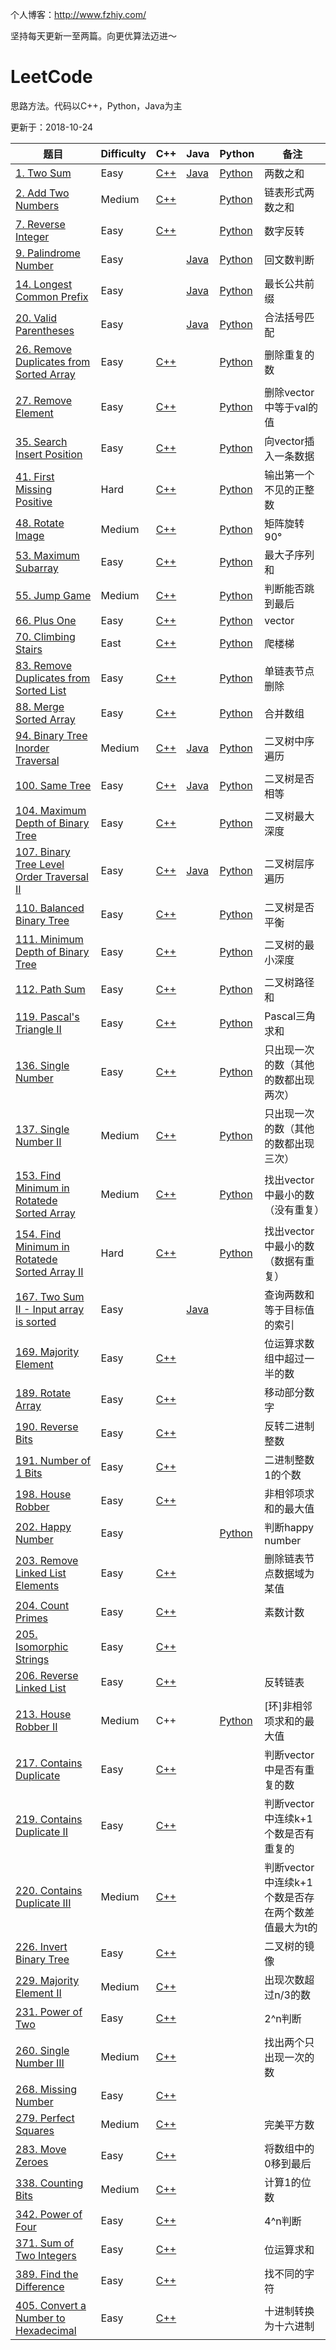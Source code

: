 个人博客：http://www.fzhiy.com/

坚持每天更新一至两篇。向更优算法迈进～

# LeetCode
思路方法。代码以C++，Python，Java为主

更新于：2018-10-24

| 题目                                                         | Difficulty | C++                                                          | Java                                                         | Python                                                       | 备注                                               |
| ------------------------------------------------------------ | ---------- | ------------------------------------------------------------ | ------------------------------------------------------------ | ------------------------------------------------------------ | -------------------------------------------------- |
| [1. Two Sum](https://leetcode.com/problems/two-sum/description/) | Easy       | [C++](https://github.com/fengzhiyugithub/LeetCode/blob/master/Directory/1.%20Two%20Sum/Solution.cpp) | [Java](https://github.com/fengzhiyugithub/LeetCode/blob/master/Directory/1.%20Two%20Sum/Solution.java) | [Python](https://github.com/fengzhiyugithub/LeetCode/blob/master/Directory/1.%20Two%20Sum/Solution.py) | 两数之和                                           |
| [2. Add Two   Numbers](https://leetcode.com/problems/add-two-numbers/description/) | Medium     | [C++](https://github.com/fengzhiyugithub/LeetCode/blob/master/Directory/2.%20Add%20Two%20Numbers/Solution.cpp) |                                                              | [Python](https://github.com/fengzhiyugithub/LeetCode/blob/master/Directory/2.%20Add%20Two%20Numbers/Solution.py) | 链表形式两数之和                                   |
| [7. Reverse   Integer](https://leetcode.com/problems/reverse-integer/description/) | Easy       | [C++](https://github.com/fengzhiyugithub/LeetCode/blob/master/Directory/7.%20Reverse%20Integer/Solution.cpp) |                                                              | [Python](https://github.com/fengzhiyugithub/LeetCode/blob/master/Directory/7.%20Reverse%20Integer/Solution.py) | 数字反转                                           |
| [9.   Palindrome Number](https://leetcode.com/problems/palindrome-number/description/) | Easy       |                                                              | [Java](https://github.com/fengzhiyugithub/LeetCode/blob/master/Directory/9.%20Palindrome%20Number/Solution.java) | [Python](https://github.com/fengzhiyugithub/LeetCode/blob/master/Directory/9.%20Palindrome%20Number/Solution.py) | 回文数判断                                         |
| [14.   Longest Common Prefix](https://leetcode.com/problems/longest-common-prefix/description/) | Easy       |                                                              | [Java](https://github.com/fengzhiyugithub/LeetCode/blob/master/Directory/14.%20Longest%20Common%20Prefix/Solution.java) | [Python](https://github.com/fengzhiyugithub/LeetCode/blob/master/Directory/14.%20Longest%20Common%20Prefix/Solution.py) | 最长公共前缀                                       |
| [20. Valid   Parentheses](https://leetcode.com/problems/valid-parentheses/description/) | Easy       |                                                              | [Java](https://github.com/fengzhiyugithub/LeetCode/blob/master/Directory/20.%20Valid%20Parentheses/Solution.java) | [Python](https://github.com/fengzhiyugithub/LeetCode/blob/master/Directory/20.%20Valid%20Parentheses/Solution.py) | 合法括号匹配                                       |
| [26. Remove Duplicates from Sorted Array](https://leetcode.com/problems/remove-duplicates-from-sorted-array/) | Easy       | [C++](https://github.com/fengzhiyugithub/LeetCode/blob/master/Directory/26.%20Remove%20Duplicates%20from%20Sorted%20Array/Solution.cpp) |                                                              | [Python](https://github.com/fengzhiyugithub/LeetCode/blob/master/Directory/26.%20Remove%20Duplicates%20from%20Sorted%20Array/Solution.py) | 删除重复的数                                       |
| [27. Remove   Element](https://leetcode.com/problems/remove-element/description/) | Easy       | [C++](https://github.com/fengzhiyugithub/LeetCode/blob/master/Directory/27.%20Remove%20Element/Solution.cpp) |                                                              | [Python](https://github.com/fengzhiyugithub/LeetCode/tree/master/Directory/27.%20Remove%20Element) | 删除vector中等于val的值                            |
| [35.   Search Insert Position](https://leetcode.com/problems/search-insert-position/description/) | Easy       | [C++](https://github.com/fengzhiyugithub/LeetCode/blob/master/Directory/35.%20Search%20Insert%20Position/Solution.cpp) |                                                              | [Python](https://github.com/fengzhiyugithub/LeetCode/blob/master/Directory/35.%20Search%20Insert%20Position/Solution.py) | 向vector插入一条数据                               |
| [41. First Missing Positive](https://leetcode.com/problems/first-missing-positive/description/) | Hard       | [C++](https://github.com/fengzhiyugithub/LeetCode/blob/master/Directory/41.%20First%20Missing%20Positive/Solution.cpp) |                                                              | [Python](https://github.com/fengzhiyugithub/LeetCode/blob/master/Directory/41.%20First%20Missing%20Positive/Solution.py) | 输出第一个不见的正整数                             |
| [48. Rotate Image](https://leetcode.com/problems/rotate-image/submissions/) | Medium     | [C++](https://github.com/fengzhiyugithub/LeetCode/blob/master/Directory/48.%20Rotate%20Image/Solution.cpp) |                                                              | [Python](https://github.com/fengzhiyugithub/LeetCode/blob/master/Directory/48.%20Rotate%20Image/Solution.py) | 矩阵旋转90°                                        |
| [53. Maximum Subarray](https://leetcode.com/problems/maximum-subarray/description/) | Easy       | [C++](https://github.com/fengzhiyugithub/LeetCode/blob/master/Directory/53.%20Maximum%20Subarray/Solution.cpp) |                                                              | [Python](https://github.com/fengzhiyugithub/LeetCode/blob/master/Directory/53.%20Maximum%20Subarray/Solution.py) | 最大子序列和                                       |
| [55. Jump Game](https://leetcode.com/problems/jump-game/)    | Medium     | [C++](https://github.com/fengzhiyugithub/LeetCode/blob/master/Directory/55.%20Jump%20Game/Solution.cpp) |                                                              | [Python](https://github.com/fengzhiyugithub/LeetCode/blob/master/Directory/55.%20Jump%20Game/Solution.py) | 判断能否跳到最后                                   |
| [66. Plus One](https://leetcode.com/problems/plus-one/description/) | Easy       | [C++](https://github.com/fengzhiyugithub/LeetCode/blob/master/Directory/66.%20Plus%20One/Solution.cpp) |                                                              | [Python](https://github.com/fengzhiyugithub/LeetCode/blob/master/Directory/66.%20Plus%20One/Solution.py) | vector                                             |
| [70. Climbing Stairs](https://leetcode.com/problems/climbing-stairs/description/) | East       | [C++](https://github.com/fengzhiyugithub/LeetCode/blob/master/Directory/70.%20Climbing%20Stairs/Solution.cpp) |                                                              | [Python](https://github.com/fengzhiyugithub/LeetCode/blob/master/Directory/70.%20Climbing%20Stairs/Solution.py) | 爬楼梯                                             |
| [83.   Remove Duplicates from Sorted List](https://leetcode.com/problems/remove-duplicates-from-sorted-list/description/) | Easy       | [C++](https://github.com/fengzhiyugithub/LeetCode/blob/master/Directory/83.%20Remove%20Duplicates%20from%20Sorted%20List/Solution.cpp) |                                                              | [Python](https://github.com/fengzhiyugithub/LeetCode/blob/master/Directory/83.%20Remove%20Duplicates%20from%20Sorted%20List/Solution.py) | 单链表节点删除                                     |
| [88. Merge Sorted Array](https://leetcode.com/problems/merge-sorted-array/) | Easy       | [C++](https://github.com/fengzhiyugithub/LeetCode/blob/master/Directory/88.%20Merge%20Sorted%20Array/Solution.cpp) |                                                              | [Python](https://github.com/fengzhiyugithub/LeetCode/blob/master/Directory/88.%20Merge%20Sorted%20Array/Solution.py) | 合并数组                                           |
| [94.   Binary Tree Inorder Traversal](https://leetcode.com/problems/binary-tree-inorder-traversal/description/) | Medium     | [C++](https://github.com/fengzhiyugithub/LeetCode/blob/master/Directory/94.%20Binary%20Tree%20Inorder%20Traversal/Solution.cpp) | [Java](https://github.com/fengzhiyugithub/LeetCode/blob/master/Directory/94.%20Binary%20Tree%20Inorder%20Traversal/Solution.java) | [Python](https://github.com/fengzhiyugithub/LeetCode/blob/master/Directory/94.%20Binary%20Tree%20Inorder%20Traversal/Solution.py) | 二叉树中序遍历                                     |
| [100. Same Tree](https://leetcode.com/problems/same-tree/description/) | Easy       | [C++](https://github.com/fengzhiyugithub/LeetCode/blob/master/Directory/100.%20Same%20Tree/Solution.cpp) | [Java](https://github.com/fengzhiyugithub/LeetCode/blob/master/Directory/100.%20Same%20Tree/Solution.java) | [Python](https://github.com/fengzhiyugithub/LeetCode/blob/master/Directory/100.%20Same%20Tree/Solution.py) | 二叉树是否相等                                     |
| [104.   Maximum Depth of Binary Tree](https://leetcode.com/problems/maximum-depth-of-binary-tree/description/) | Easy       | [C++](https://github.com/fengzhiyugithub/LeetCode/blob/master/Directory/104.%20Maximum%20Depth%20of%20Binary%20Tree/Solution.cpp) |                                                              | [Python](https://github.com/fengzhiyugithub/LeetCode/blob/master/Directory/104.%20Maximum%20Depth%20of%20Binary%20Tree/Solution.py) | 二叉树最大深度                                     |
| [107.   Binary Tree Level Order Traversal II](https://leetcode.com/problems/binary-tree-level-order-traversal-ii/description/) | Easy       | [C++](https://github.com/fengzhiyugithub/LeetCode/blob/master/Directory/107.%20Binary%20Tree%20Level%20Order%20Traversal%20II/Solution.cpp) | [Java](https://github.com/fengzhiyugithub/LeetCode/blob/master/Directory/107.%20Binary%20Tree%20Level%20Order%20Traversal%20II/Solution.java) | [Python](https://github.com/fengzhiyugithub/LeetCode/blob/master/Directory/107.%20Binary%20Tree%20Level%20Order%20Traversal%20II/Solution.py) | 二叉树层序遍历                                     |
| [110.   Balanced Binary Tree](https://leetcode.com/problems/balanced-binary-tree/description/) | Easy       | [C++](https://github.com/fengzhiyugithub/LeetCode/blob/master/Directory/110.%20Balanced%20Binary%20Tree/Solution.cpp) |                                                              | [Python](https://github.com/fengzhiyugithub/LeetCode/blob/master/Directory/110.%20Balanced%20Binary%20Tree/Solution.py) | 二叉树是否平衡                                     |
| [111. Minimum Depth of Binary Tree](https://leetcode.com/problems/minimum-depth-of-binary-tree/description/) | Easy       | [C++](https://github.com/fengzhiyugithub/LeetCode/blob/master/Directory/111.%20Minimum%20Depth%20of%20Binary%20Tree/Solution.cpp) |                                                              | [Python](https://github.com/fengzhiyugithub/LeetCode/blob/master/Directory/111.%20Minimum%20Depth%20of%20Binary%20Tree/Solution.py) | 二叉树的最小深度                                   |
| [112. Path Sum](https://leetcode.com/problems/path-sum/description/) | Easy       | [C++](https://github.com/fengzhiyugithub/LeetCode/blob/master/Directory/112.%20Path%20Sum/Solution.cpp) |                                                              | [Python](https://github.com/fengzhiyugithub/LeetCode/blob/master/Directory/112.%20Path%20Sum/Solution.py) | 二叉树路径和                                       |
| [119. Pascal's Triangle II](https://leetcode.com/problems/pascals-triangle-ii) | Easy       | [C++](https://github.com/fengzhiyugithub/LeetCode/blob/master/Directory/119.%20Pascal's%20Triangle%20II/Solution.cpp) |                                                              | [Python](https://github.com/fengzhiyugithub/LeetCode/blob/master/Directory/119.%20Pascal's%20Triangle%20II/Solution.py) | Pascal三角求和                                     |
| [136. Single Number](https://leetcode.com/problems/single-number/description/) | Easy       | [C++](https://github.com/fengzhiyugithub/LeetCode/blob/master/Directory/136.%20Single%20Number/Solution.cpp) |                                                              | [Python](https://github.com/fengzhiyugithub/LeetCode/blob/master/Directory/136.%20Single%20Number/Solution.py) | 只出现一次的数（其他的数都出现两次）               |
| [137. Single Number II](https://leetcode.com/problems/single-number-ii/description/) | Medium     | [C++](https://github.com/fengzhiyugithub/LeetCode/blob/master/Directory/137.%20Single%20Number%20II/Solution.cpp) |                                                              | [Python](https://github.com/fengzhiyugithub/LeetCode/blob/master/Directory/137.%20Single%20Number%20II/Solution.py) | 只出现一次的数（其他的数都出现三次）               |
| [153. Find Minimum in Rotatede Sorted Array](https://leetcode.com/problems/find-minimum-in-rotated-sorted-array/) | Medium     | [C++](https://github.com/fengzhiyugithub/LeetCode/blob/master/Directory/153.%20Find%20Minimum%20in%20Rotatede%20Sorted%20Array/Solution.cpp) |                                                              | [Python](https://github.com/fengzhiyugithub/LeetCode/blob/master/Directory/153.%20Find%20Minimum%20in%20Rotatede%20Sorted%20Array/Solution.py) | 找出vector中最小的数（没有重复）                   |
| [154. Find Minimum in Rotatede Sorted Array II](https://leetcode.com/problems/find-minimum-in-rotated-sorted-array-ii/) | Hard       | [C++](https://github.com/fengzhiyugithub/LeetCode/blob/master/Directory/154.%20Find%20Minimum%20in%20Rotatede%20Sorted%20Array%20II/Solution.cpp) |                                                              | [Python](https://github.com/fengzhiyugithub/LeetCode/blob/master/Directory/154.%20Find%20Minimum%20in%20Rotatede%20Sorted%20Array%20II/Solution.py) | 找出vector中最小的数（数据有重复）                 |
| [167.   Two Sum II - Input array is sorted](https://leetcode.com/problems/two-sum-ii-input-array-is-sorted/description/) | Easy       |                                                              | [Java](https://github.com/fengzhiyugithub/LeetCode/blob/master/Directory/167.%20Two%20Sum%20II%20-%20Input%20array%20is%20sorted/Solution.java) |                                                              | 查询两数和等于目标值的索引                         |
| [169. Majority Element](https://leetcode.com/problems/majority-element/description/) | Easy       | [C++](https://github.com/fengzhiyugithub/LeetCode/blob/master/Directory/169.%20Majority%20Element/Solution.cpp) |                                                              |                                                              | 位运算求数组中超过一半的数                         |
| [189. Rotate Array](https://leetcode.com/problems/rotate-array/description/) | Easy       | [C++](https://github.com/fengzhiyugithub/LeetCode/blob/master/Directory/189.%20Rotate%20Array/Solution.cpp) |                                                              |                                                              | 移动部分数字                                       |
| [190. Reverse Bits](https://leetcode.com/problems/reverse-bits/description/) | Easy       | [C++](https://github.com/fengzhiyugithub/LeetCode/blob/master/Directory/190.%20Reverse%20Bits/Solution.cpp) |                                                              |                                                              | 反转二进制整数                                     |
| [191. Number of 1 Bits](https://leetcode.com/problems/number-of-1-bits/description/) | Easy       | [C++](https://github.com/fengzhiyugithub/LeetCode/blob/master/Directory/191.%20Number%20of%201%20Bits/Solution.cpp) |                                                              |                                                              | 二进制整数1的个数                                  |
| [198. House Robber](https://leetcode.com/problems/house-robber/description/) | Easy       | [C++](https://github.com/fengzhiyugithub/LeetCode/blob/master/Directory/198.%20House%20Robber/Solution.cpp) |                                                              |                                                              | 非相邻项求和的最大值                               |
| [202. Happy Number](https://leetcode.com/problems/happy-number/description/) | Easy       |                                                              |                                                              | [Python](https://github.com/fengzhiyugithub/LeetCode/blob/master/Directory/202.%20Happy%20Number/Solution.py) | 判断happy number                                   |
| [203.   Remove Linked List Elements](https://leetcode.com/problems/remove-linked-list-elements/description/) | Easy       | [C++](https://github.com/fengzhiyugithub/LeetCode/blob/master/Directory/203.%20Remove%20Linked%20List%20Elements/Solution.cpp) |                                                              |                                                              | 删除链表节点数据域为某值                           |
| [204. Count Primes](https://leetcode.com/problems/count-primes/description/) | Easy       | [C++](https://github.com/fengzhiyugithub/LeetCode/blob/master/Directory/204.%20Count%20Primes/Solution.cpp) |                                                              |                                                              | 素数计数                                           |
| [205.   Isomorphic Strings](https://leetcode.com/problems/isomorphic-strings/description/) | Easy       | [C++](https://github.com/fengzhiyugithub/LeetCode/blob/master/Directory/205.%20Isomorphic%20Strings/Solution.cpp) |                                                              |                                                              |                                                    |
| [206. Reverse Linked List](https://leetcode.com/problems/reverse-linked-list/description/) | Easy       | [C++](https://github.com/fengzhiyugithub/LeetCode/blob/master/Directory/206.%20Reverse%20Linked%20List/Solution.cpp) |                                                              |                                                              | 反转链表                                           |
| [213. House Robber II](https://leetcode.com/problems/house-robber-ii/description/) | Medium     | C++                                                          |                                                              | [Python](https://github.com/fengzhiyugithub/LeetCode/blob/master/Directory/213.%20House%20Robber%20II/Solution.py) | [环]非相邻项求和的最大值                           |
| [217. Contains Duplicate](https://leetcode.com/problems/contains-duplicate/description/) | Easy       | [C++](https://github.com/fengzhiyugithub/LeetCode/blob/master/Directory/217.%20Contains%20Duplicate/Solution.cpp) |                                                              |                                                              | 判断vector中是否有重复的数                         |
| [219. Contains Duplicate II](https://leetcode.com/problems/contains-duplicate-ii/description/) | Easy       | [C++](https://github.com/fengzhiyugithub/LeetCode/blob/master/Directory/219.%20Contains%20Duplicate%20II/Solution.cpp) |                                                              |                                                              | 判断vector中连续k+1个数是否有重复的                |
| [220. Contains Duplicate III](https://leetcode.com/problems/contains-duplicate-iii/description/) | Medium     | [C++](https://github.com/fengzhiyugithub/LeetCode/blob/master/Directory/220.%20Contains%20Duplicate%20III/Solution.cpp) |                                                              |                                                              | 判断vector中连续k+1个数是否存在两个数差值最大为t的 |
| [226.   Invert Binary Tree](https://leetcode.com/problems/invert-binary-tree/description/) | Easy       | [C++](https://github.com/fengzhiyugithub/LeetCode/blob/master/Directory/226.%20Invert%20Binary%20Tree/Solution.cpp) |                                                              |                                                              | 二叉树的镜像                                       |
| [229. Majority Element II](https://leetcode.com/problems/majority-element-ii/description/) | Medium     | [C++](https://github.com/fengzhiyugithub/LeetCode/blob/master/Directory/229.%20Majority%20Element%20II/Solution.cpp) |                                                              |                                                              | 出现次数超过n/3的数                                |
| [231. Power of   Two](https://leetcode.com/problems/power-of-two/description/) | Easy       | [C++](https://github.com/fengzhiyugithub/LeetCode/blob/master/Directory/231.%20Power%20of%20Two/Solution.cpp) |                                                              |                                                              | 2^n判断                                            |
| [260. Single Number III](https://leetcode.com/problems/single-number-iii/description/) | Medium     | [C++](https://github.com/fengzhiyugithub/LeetCode/blob/master/Directory/260.%20Single%20Number%20III/Solution.cpp) |                                                              |                                                              | 找出两个只出现一次的数                             |
| [268. Missing   Number](https://leetcode.com/problems/missing-number/description/) | Easy       | [C++](https://github.com/fengzhiyugithub/LeetCode/blob/master/Directory/268.%20Missing%20Number/Solution.cpp) |                                                              |                                                              |                                                    |
| [279. Perfect Squares](https://leetcode.com/problems/perfect-squares/description/) | Medium     | [C++](https://github.com/fengzhiyugithub/LeetCode/blob/master/Directory/279.%20Perfect%20Squares/Solution.cpp) |                                                              |                                                              | 完美平方数                                         |
| [283. Move Zeroes](https://leetcode.com/problems/move-zeroes/description/) | Easy       | [C++](https://github.com/fengzhiyugithub/LeetCode/blob/master/Directory/283.%20Move%20Zeroes/Solution.cpp) |                                                              |                                                              | 将数组中的0移到最后                                |
| [338. Counting Bits](https://leetcode.com/problems/counting-bits/description/) | Medium     | [C++](https://github.com/fengzhiyugithub/LeetCode/blob/master/Directory/338.%20Counting%20Bits/Solution.cpp) |                                                              |                                                              | 计算1的位数                                        |
| [342. Power of   Four](https://leetcode.com/problems/power-of-four/description/) | Easy       | [C++](https://github.com/fengzhiyugithub/LeetCode/blob/master/Directory/342.%20Power%20of%20Four/Solution.cpp) |                                                              |                                                              | 4^n判断                                            |
| [371. Sum of Two Integers](https://leetcode.com/problems/sum-of-two-integers/description/) | Easy       | [C++](https://github.com/fengzhiyugithub/LeetCode/blob/master/Directory/371.%20Sum%20of%20Two%20Integers/Solution.cpp) |                                                              |                                                              | 位运算求和                                         |
| [389. Find the Difference](https://leetcode.com/problems/find-the-difference/description/) | Easy       | [C++](https://github.com/fengzhiyugithub/LeetCode/blob/master/Directory/389.%20Find%20the%20Difference/Solution.cpp) |                                                              |                                                              | 找不同的字符                                       |
| [405. Convert a Number to Hexadecimal](https://leetcode.com/problems/convert-a-number-to-hexadecimal/) | Easy       | [C++](https://github.com/fengzhiyugithub/LeetCode/blob/master/Directory/405.%20Convert%20a%20Number%20to%20Hexadecimal/Solution.cpp) |                                                              |                                                              | 十进制转换为十六进制                               |

